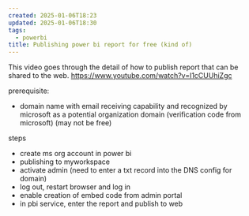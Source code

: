 ```yaml
---
created: 2025-01-06T18:23
updated: 2025-01-06T18:30
tags:
  - powerbi
title: Publishing power bi report for free (kind of)
---
```


This video goes through the detail of how to publish report that can be shared to the web.
https://www.youtube.com/watch?v=I1cCUUhiZgc

prerequisite:
- domain name with email receiving capability and recognized by microsoft as a potential organization domain (verification code from microsoft) (may not be free)

steps
- create ms org account in power bi
- publishing to myworkspace
- activate admin (need to enter a txt record into the DNS config for domain)
- log out, restart browser and log in
- enable creation of embed code from admin portal 
- in pbi service, enter the report and publish to web
